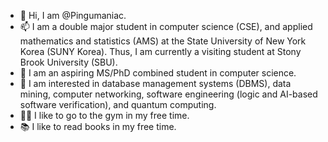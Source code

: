 - 👋 Hi, I am @Pingumaniac. 
- 📫 I am a double major student in computer science (CSE), and applied mathematics and statistics (AMS) at the State University of New York Korea (SUNY Korea). Thus, I am currently a visiting student at Stony Brook University (SBU). 
- 🙏 I am an aspiring MS/PhD combined student in computer science.
- 👀 I am interested in database management systems (DBMS), data mining, computer networking, software engineering (logic and AI-based software verification), and quantum computing.
- 🏋️‍♂️ I like to go to the gym in my free time.
- 📚 I like to read books in my free time.

<!---
Pingumaniac/Pingumaniac is a ✨ special ✨ repository because its `README.md` (this file) appears on your GitHub profile.
You can click the Preview link to take a look at your changes.
--->
